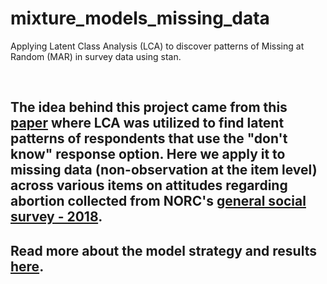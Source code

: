 # mixture_models_missing_data
Applying Latent Class Analysis (LCA) to discover patterns of Missing at Random (MAR) in survey data using stan.

<br>

## The idea behind this project came from this [paper](https://www.tandfonline.com/doi/full/10.1080/13645579.2019.1632026) where LCA was utilized to find latent patterns of respondents that use the "don't know" response option. Here we apply it to missing data (non-observation at the item level) across various items on attitudes regarding abortion collected from NORC's [general social survey - 2018](https://gss.norc.org/).

## Read more about the model strategy and results [here](https://github.com/klinares/mixture_models/tree/main/model_results).
